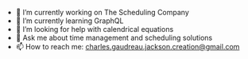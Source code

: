 - 🔭  I’m currently working on The Scheduling Company
- 🌱 I’m currently learning GraphQL
- 🤔  I’m looking for help with calendrical equations
- 💬  Ask me about time management and scheduling solutions
- 📫  How to reach me: charles.gaudreau.jackson.creation@gmail.com
